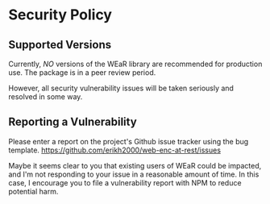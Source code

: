 # Security Policy

## Supported Versions

Currently, *NO* versions of the WEaR library are recommended for production use. The package is in a peer review period.

However, all security vulnerability issues will be taken seriously and resolved in some way.

## Reporting a Vulnerability

Please enter a report on the project's Github issue tracker using the bug template.
https://github.com/erikh2000/web-enc-at-rest/issues

Maybe it seems clear to you that existing users of WEaR could be impacted, and I'm not responding to your issue in a reasonable amount of time. In this case, I encourage you to file a vulnerability report with NPM to reduce potential harm.
